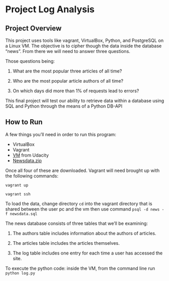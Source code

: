 # Project Log Analysis
## Project Overview

This project uses tools like vagrant, VirtualBox, Python, and PostgreSQL on a Linux VM. The objective is to cipher though the data inside the database “news”.  From there we will need to answer three questions.  

Those questions being:
1. What are the most popular three articles of all time?

2. Who are the most popular article authors of all time?

3. On which days did more than 1% of requests lead to errors?

This final project will test our ability to retrieve data within a database using SQL and Python through the means of a Python DB-API

## How to Run

A few things you’ll need in order to run this program:
- VirtualBox
- Vagrant
- [VM](https://github.com/udacity/fullstack-nanodegree-vm.) from Udacity
- [Newsdata.zip](https://d17h27t6h515a5.cloudfront.net/topher/2016/August/57b5f748_newsdata/newsdata.zip)

Once all four of these are downloaded.  Vagrant will need brought up with the following commands:

`vagrant up`

`vagrant ssh`

To load the data, change directory `cd` into the vagrant directory that is shared between the user pc and the vm then use command `psql -d news -f newsdata.sql`

The news database consists of three tables that we’ll be examining:

1. The authors table includes information about the authors of articles.

2. The articles table includes the articles themselves.

3. The log table includes one entry for each time a user has accessed the site.

To execute the python code: inside the VM, from the command line run `python log.py`
